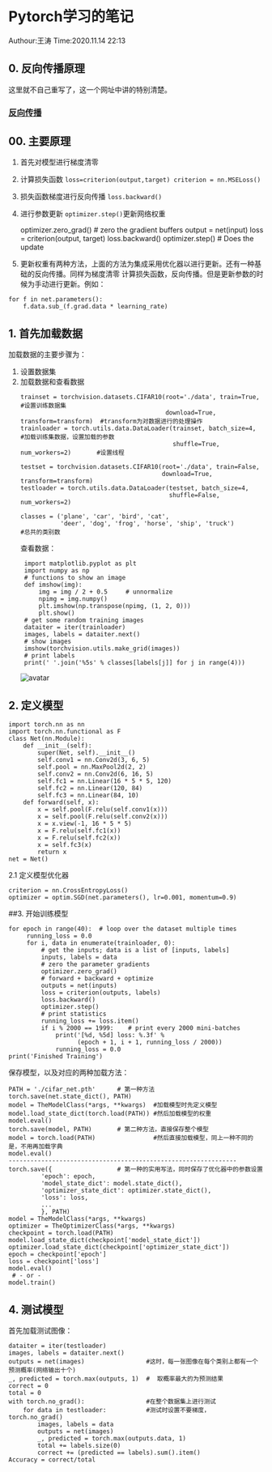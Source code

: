 # Pytorch学习的笔记
Authour:王涛   Time:2020.11.14 22:13
## 0. 反向传播原理
这里就不自己重写了，这一个网址中讲的特别清楚。 
###  [反向传播](https://blog.csdn.net/fsfjdtpzus/article/details/106256925)

## 00. 主要原理
 1. 首先对模型进行梯度清零
 2. 计算损失函数     ```loss=criterion(output,target) criterion = nn.MSELoss()```
 3. 损失函数梯度进行反向传播 ```loss.backward()```
 4. 进行参数更新  ```optimizer.step()```更新网络权重
 
 
     optimizer.zero_grad()   # zero the gradient buffers
    output = net(input)
    loss = criterion(output, target)
    loss.backward()
    optimizer.step()    # Does the update
 5. 更新权重有两种方法，上面的方法为集成采用优化器以进行更新。还有一种基础的反向传播。同样为梯度清零
 计算损失函数，反向传播。但是更新参数的时候为手动进行更新。例如：
``` learning_rate = 0.01
for f in net.parameters():
    f.data.sub_(f.grad.data * learning_rate)
```
## 1. 首先加载数据
加载数据的主要步骤为：
1. 设置数据集
2. 加载数据和查看数据
    ```
    trainset = torchvision.datasets.CIFAR10(root='./data', train=True,           #设置训练数据集
                                            download=True, transform=transform)  #transform为对数据进行的处理操作
    trainloader = torch.utils.data.DataLoader(trainset, batch_size=4,            #加载训练集数据，设置加载的参数
                                              shuffle=True, num_workers=2)       #设置线程
    
    testset = torchvision.datasets.CIFAR10(root='./data', train=False,
                                           download=True, transform=transform)
    testloader = torch.utils.data.DataLoader(testset, batch_size=4,
                                             shuffle=False, num_workers=2)
    
    classes = ('plane', 'car', 'bird', 'cat',
               'deer', 'dog', 'frog', 'horse', 'ship', 'truck')        #总共的类别数
    ```
   查看数据：
   ```
    import matplotlib.pyplot as plt
    import numpy as np
    # functions to show an image
    def imshow(img):
        img = img / 2 + 0.5     # unnormalize
        npimg = img.numpy()
        plt.imshow(np.transpose(npimg, (1, 2, 0)))
        plt.show()
    # get some random training images
    dataiter = iter(trainloader)
    images, labels = dataiter.next()
    # show images
    imshow(torchvision.utils.make_grid(images))
    # print labels
    print(' '.join('%5s' % classes[labels[j]] for j in range(4)))
    ```
    ![avatar](chankan.png)
## 2. 定义模型
```
import torch.nn as nn
import torch.nn.functional as F
class Net(nn.Module):
    def __init__(self):
        super(Net, self).__init__()
        self.conv1 = nn.Conv2d(3, 6, 5)
        self.pool = nn.MaxPool2d(2, 2)
        self.conv2 = nn.Conv2d(6, 16, 5)
        self.fc1 = nn.Linear(16 * 5 * 5, 120)
        self.fc2 = nn.Linear(120, 84)
        self.fc3 = nn.Linear(84, 10)
    def forward(self, x):
        x = self.pool(F.relu(self.conv1(x)))
        x = self.pool(F.relu(self.conv2(x)))
        x = x.view(-1, 16 * 5 * 5)
        x = F.relu(self.fc1(x))
        x = F.relu(self.fc2(x))
        x = self.fc3(x)
        return x
net = Net()
```     
2.1 定义模型优化器    

```import torch.optim as optim
criterion = nn.CrossEntropyLoss()
optimizer = optim.SGD(net.parameters(), lr=0.001, momentum=0.9)
```   
##3. 开始训练模型
   ```
   for epoch in range(40):  # loop over the dataset multiple times
        running_loss = 0.0
        for i, data in enumerate(trainloader, 0):
            # get the inputs; data is a list of [inputs, labels]
            inputs, labels = data
            # zero the parameter gradients
            optimizer.zero_grad()
            # forward + backward + optimize
            outputs = net(inputs)
            loss = criterion(outputs, labels)
            loss.backward()
            optimizer.step()
            # print statistics
            running_loss += loss.item()
            if i % 2000 == 1999:    # print every 2000 mini-batches
                print('[%d, %5d] loss: %.3f' %
                      (epoch + 1, i + 1, running_loss / 2000))
                running_loss = 0.0
   print('Finished Training')
   ```
   保存模型，以及对应的两种加载方法：
   ```
   PATH = './cifar_net.pth'      # 第一种方法
   torch.save(net.state_dict(), PATH)
   model = TheModelClass(*args, **kwargs)  #加载模型时先定义模型
   model.load_state_dict(torch.load(PATH)) #然后加载模型的权重
   model.eval()
   torch.save(model, PATH)       # 第二种方法，直接保存整个模型
   model = torch.load(PATH)                #然后直接加载模型，同上一种不同的是，不用再加载字典
   model.eval()
   ---------------------------------------------------------------
   torch.save({                  # 第一种的实用写法，同时保存了优化器中的参数设置
            'epoch': epoch,
            'model_state_dict': model.state_dict(),
            'optimizer_state_dict': optimizer.state_dict(),
            'loss': loss,
            ...
            }, PATH)
   model = TheModelClass(*args, **kwargs)
   optimizer = TheOptimizerClass(*args, **kwargs)
   checkpoint = torch.load(PATH)
   model.load_state_dict(checkpoint['model_state_dict'])
   optimizer.load_state_dict(checkpoint['optimizer_state_dict'])
   epoch = checkpoint['epoch']
   loss = checkpoint['loss']    
   model.eval()
    # - or -
   model.train()
   ```
## 4. 测试模型
首先加载测试图像：
```
dataiter = iter(testloader)
images, labels = dataiter.next()
outputs = net(images)                 #这时，每一张图像在每个类别上都有一个预测概率(网络输出十个)
_, predicted = torch.max(outputs, 1)  #  取概率最大的为预测结果
correct = 0
total = 0
with torch.no_grad():                 #在整个数据集上进行测试
    for data in testloader:           #测试时设置不要梯度，torch.no_grad()
        images, labels = data
        outputs = net(images)
        _, predicted = torch.max(outputs.data, 1)
        total += labels.size(0)
        correct += (predicted == labels).sum().item()
Accuracy = correct/total

```

